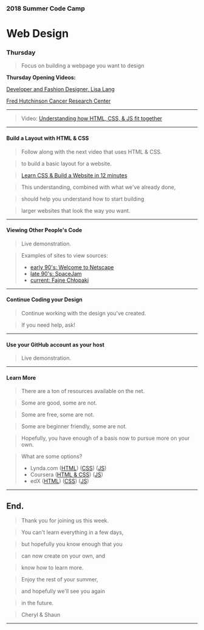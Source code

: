

### 2018 Summer Code Camp
# Web Design

### Thursday

> Focus on building a webpage you want to design

**Thursday Opening Videos:** 

[Developer and Fashion Designer, Lisa Lang](https://www.youtube.com/watch?v=WVQe1ZE7FtU)

[Fred Hutchinson Cancer Research Center](https://www.youtube.com/watch?v=LreQfx5x740)

***

> Video: [Understanding how HTML, CSS, & JS fit together](https://www.youtube.com/watch?v=xmhnNUotIaE)

***

#### Build a Layout with HTML & CSS

> Follow along with the next video that uses HTML & CSS.

> to build a basic layout for a website.

> [Learn CSS & Build a Website in 12 minutes](https://www.youtube.com/watch?v=0afZj1G0BIE)

> This understanding, combined with what we've already done,

> should help you understand how to start building

> larger websites that look the way you want.

***

#### Viewing Other People's Code

> Live demonstration.

> Examples of sites to view sources:
> - [early 90's: Welcome to Netscape](http://home.mcom.com/home/welcome.html)
> - [late 90's: SpaceJam](https://www.warnerbros.com/archive/spacejam/movie/jam.htm)
> - [current: Fajne Chłopaki](https://www.fajnechlopaki.com)

***

#### Continue Coding your Design

> Continue working with the design you've created.

> If you need help, ask!

***

#### Use your GitHub account as your host

> Live demonstration.

***

#### Learn More

> There are a ton of resources available on the net.

> Some are good, some are not.

> Some are free, some are not.

> Some are beginner friendly, some are not.

> Hopefully, you have enough of a basis now to pursue more on your own.

> What are some options?
> - Lynda.com ([HTML](https://www.lynda.com/search?q=html&f=level%3a1%5eBeginner%3bmeta_topic_facet%3aWeb+Design)) ([CSS](https://www.lynda.com/search?q=css&f=level%3a1%5eBeginner)) ([JS](https://www.lynda.com/search?q=javascript&f=meta_topic_facet%3aWeb+Design%3blevel%3a1%5eBeginner)) 
> - Coursera ([HTML & CSS](https://www.coursera.org/courses?query=html&page=1&indices%5Btest_suggestions%5D%5Bconfigure%5D%5BhitsPerPage%5D=5&indices%5Btest_suggestions%5D%5Bpage%5D=1&indices%5Btest_degrees_keyword_only%5D%5Bconfigure%5D%5BhitsPerPage%5D=3&indices%5Btest_degrees_keyword_only%5D%5Bpage%5D=1&indices%5Btest_products_skills_rerank%5D%5Bconfigure%5D%5BhitsPerPage%5D=20&indices%5Btest_products_skills_rerank%5D%5Bpage%5D=1)) ([JS](https://www.coursera.org/courses?query=javascript&page=1&indices%5Btest_suggestions%5D%5Bconfigure%5D%5BhitsPerPage%5D=5&indices%5Btest_suggestions%5D%5Bpage%5D=1&indices%5Btest_degrees_keyword_only%5D%5Bconfigure%5D%5BhitsPerPage%5D=3&indices%5Btest_degrees_keyword_only%5D%5Bpage%5D=1&indices%5Btest_products_skills_rerank%5D%5Bconfigure%5D%5BhitsPerPage%5D=20&indices%5Btest_products_skills_rerank%5D%5Bpage%5D=1))
> - edX ([HTML](https://www.edx.org/course?search_query=html)) ([CSS](https://www.edx.org/course?search_query=css)) ([JS](https://www.edx.org/course?search_query=javascript))

***

## End.

> Thank you for joining us this week.

> You can't learn everything in a few days,

> but hopefully you know enough that you

> can now create on your own, and

> know how to learn more.

> Enjoy the rest of your summer,

> and hopefully we'll see you again

> in the future.

> Cheryl & Shaun

***
